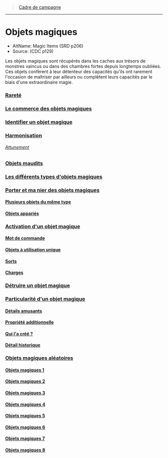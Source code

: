 ﻿---
!Items
Id: magicitems_hd.md#objets-magiques
RootId: magicitems_hd.md
ParentLink: index.md
Name: Objets magiques
ParentName: Cadre de campagne
NameLevel: 1
AltName: Magic Items (SRD p206)
Source: (CDC p129)
---
>  [Cadre de campagne](index.md)

---


# Objets magiques

- AltName: Magic Items (SRD p206)
- Source: (CDC p129)

Les objets magiques sont récupérés dans les caches aux trésors de monstres vaincus ou dans des chambres fortes depuis longtemps oubliées. Ces objets confèrent à leur détenteur des capacités qu'ils ont rarement l'occasion de maîtriser par ailleurs ou complètent leurs capacités par le biais d'une extraordinaire magie.



### [Rareté](hd_magicitems_rarete.md)



### [Le commerce des objets magiques](hd_magicitems_le_commerce_des_objets_magiques.md)



### [Identifier un objet magique](hd_magicitems_identifier_un_objet_magique.md)



### [Harmonisation](hd_magicitems_harmonisation.md)

###### _[Attunement](hd_magicitems_harmonisation.md)_



### [Objets maudits](hd_magicitems_objets_maudits.md)



### [Les différents types d'objets magiques](hd_magicitems_les_differents_types_dobjets_magiques.md)



### [Porter et ma nier des objets magiques](hd_magicitems_porter_et_ma_nier_des_objets_magiques.md)



#### [Plusieurs objets du même type](hd_magicitems_plusieurs_objets_du_meme_type.md)



#### [Objets appariés](hd_magicitems_objets_apparies.md)



### [Activation d'un objet magique](hd_magicitems_activation_dun_objet_magique.md)



#### [Mot de commande](hd_magicitems_mot_de_commande.md)



#### [Objets à utilisation unique](hd_magicitems_objets_a_utilisation_unique.md)



#### [Sorts](hd_magicitems_sorts.md)



#### [Charges](hd_magicitems_charges.md)



### [Détruire un objet magique](hd_magicitems_detruire_un_objet_magique.md)



### [Particularité d'un objet magique](hd_magicitems_particularite_dun_objet_magique.md)



#### [Détails amusants](hd_magicitems_details_amusants.md)



#### [Propriété additionnelle](hd_magicitems_propriete_additionnelle.md)



#### [Qui l'a créé ?](hd_magicitems_qui_la_cree_.md)



#### [Détail historique](hd_magicitems_detail_historique.md)



### [Objets magiques aléatoires](hd_magicitems_objets_magiques_aleatoires.md)



#### [Objets magiques 1](hd_magicitems_objets_magiques_1.md)



#### [Objets magiques 2](hd_magicitems_objets_magiques_2.md)



#### [Objets magiques 3](hd_magicitems_objets_magiques_3.md)



#### [Objets magiques 4](hd_magicitems_objets_magiques_4.md)



#### [Objets magiques 5](hd_magicitems_objets_magiques_5.md)



#### [Objets magiques 6](hd_magicitems_objets_magiques_6.md)



#### [Objets magiques 7](hd_magicitems_objets_magiques_7.md)



#### [Objets magiques 8](hd_magicitems_objets_magiques_8.md)

